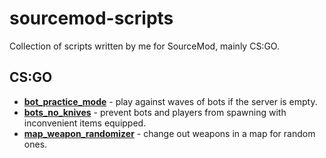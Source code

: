 # sourcemod-scripts
Collection of scripts written by me for SourceMod, mainly CS:GO.

## CS:GO
* [**bot_practice_mode**](https://github.com/FLWL/sourcemod-scripts/tree/master/bot_practice_mode) - play against waves of bots if the server is empty.
* [**bots_no_knives**](https://github.com/FLWL/sourcemod-scripts/tree/master/bots_no_knives) - prevent bots and players from spawning with inconvenient items equipped.
* [**map_weapon_randomizer**](https://github.com/FLWL/sourcemod-scripts/tree/master/map_weapon_randomizer) - change out weapons in a map for random ones.
